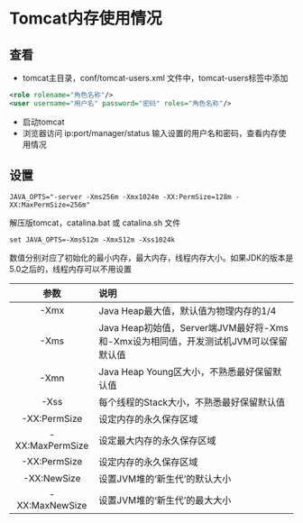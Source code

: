 # Tomcat内存使用情况

## 查看
* tomcat主目录，conf/tomcat-users.xml 文件中，tomcat-users标签中添加
```xml
<role rolename="角色名称"/>
<user username="用户名" password="密码" roles="角色名称"/>
```

* 启动tomcat
* 浏览器访问 ip:port/manager/status 输入设置的用户名和密码，查看内存使用情况

## 设置
```
JAVA_OPTS="-server -Xms256m -Xmx1024m -XX:PermSize=128m -XX:MaxPermSize=256m"
```

解压版tomcat，catalina.bat 或 catalina.sh 文件 
```
set JAVA_OPTS=-Xms512m -Xmx512m -Xss1024k
```
数值分别对应了初始化的最小内存，最大内存，线程内存大小。如果JDK的版本是5.0之后的，线程内存可以不用设置

|参数             |说明                                                                               |
|:---------------:|:----------------------------------------------------------------------------------|
|-Xmx             |Java Heap最大值，默认值为物理内存的1/4                                             |
|-Xms             |Java Heap初始值，Server端JVM最好将-Xms和-Xmx设为相同值，开发测试机JVM可以保留默认值|
|-Xmn             |Java Heap Young区大小，不熟悉最好保留默认值                                        |
|-Xss             |每个线程的Stack大小，不熟悉最好保留默认值                                          |
|-XX:PermSize     |设定内存的永久保存区域                                                             |
|-XX:MaxPermSize  |设定最大内存的永久保存区域                                                         |
|-XX:PermSize     |设定内存的永久保存区域                                                             |
|-XX:NewSize      |设置JVM堆的‘新生代’的默认大小                                                      |
|-XX:MaxNewSize   |设置JVM堆的‘新生代’的最大大小                                                      |

